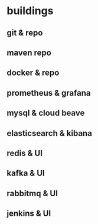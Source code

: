 # buildings

## git & repo

## maven repo

## docker & repo

## prometheus & grafana

## mysql & cloud beave

## elasticsearch & kibana

## redis & UI

## kafka & UI

## rabbitmq & UI

## jenkins & UI


